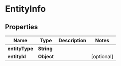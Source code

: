

# EntityInfo


## Properties

| Name | Type | Description | Notes |
|------------ | ------------- | ------------- | -------------|
|**entityType** | **String** |  |  |
|**entityId** | **Object** |  |  [optional] |



